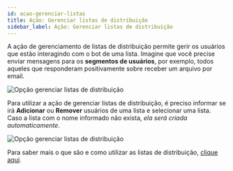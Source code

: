 ```yaml
---
id: acao-gerenciar-listas
title: Ação: Gerenciar listas de distribuição
sidebar_label: Ação: Gerenciar listas de distribuição
---
```


A ação de gerenciamento de listas de distribuição permite gerir os usuários que estão interagindo com o bot de uma lista. Imagine que você precise enviar mensagens para os **segmentos de usuários**, por exemplo, todos aqueles que responderam positivamente sobre receber um arquivo por email.

![Opção gerenciar listas de distribuição](/img/builder/acao-gerenciar-listas-1.png)

Para utilizar a ação de gerenciar listas de distribuição, é preciso informar se irá **Adicionar** ou **Remover** usuários de uma lista e selecionar uma lista. Caso a lista com o nome informado não exista, *ela será criada automaticamente*.

![Opção gerenciar listas de distribuição](/img/builder/acao-gerenciar-listas-2.png)

Para saber mais o que são e como utilizar as listas de distribuição, [clique aqui](/docs/builder/o-que-sao-listas-de-distribuicao).

<!-- Rating frame -->
<script type="text/javascript" src="/scripts/rating.js"></script>